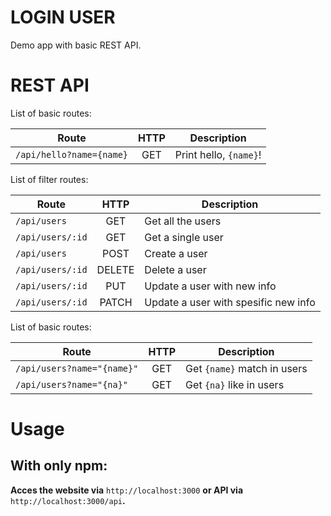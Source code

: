 # LOGIN USER
Demo app with basic REST API.
# REST API

List of basic routes:

| Route               | HTTP           | Description       |
| --------------------- |:--------------:| ------------     |
| `/api/hello?name={name}`| GET            | Print hello, `{name}`! |

List of filter routes:

| Route               | HTTP           | Description       |
| --------------------- |:--------------:| ------------    |
| `/api/users`| GET            | Get all the users |
| `/api/users/:id`| GET            | Get a single user |
| `/api/users`| POST            | Create a user |
| `/api/users/:id`| DELETE  | Delete a user |
| `/api/users/:id`| PUT            | Update a user with new info |
| `/api/users/:id`| PATCH            | Update a user with spesific new info |

List of basic routes:

| Route               | HTTP           | Description       |
| --------------------- |:--------------:| ------------     |
| `/api/users?name="{name}"`| GET            | Get `{name}` match in users |
| `/api/users?name="{na}"`| GET            | Get `{na}` like in users |

# Usage
## With only npm:
**Acces the website via** `http://localhost:3000` **or API via**
`http://localhost:3000/api`**.**
